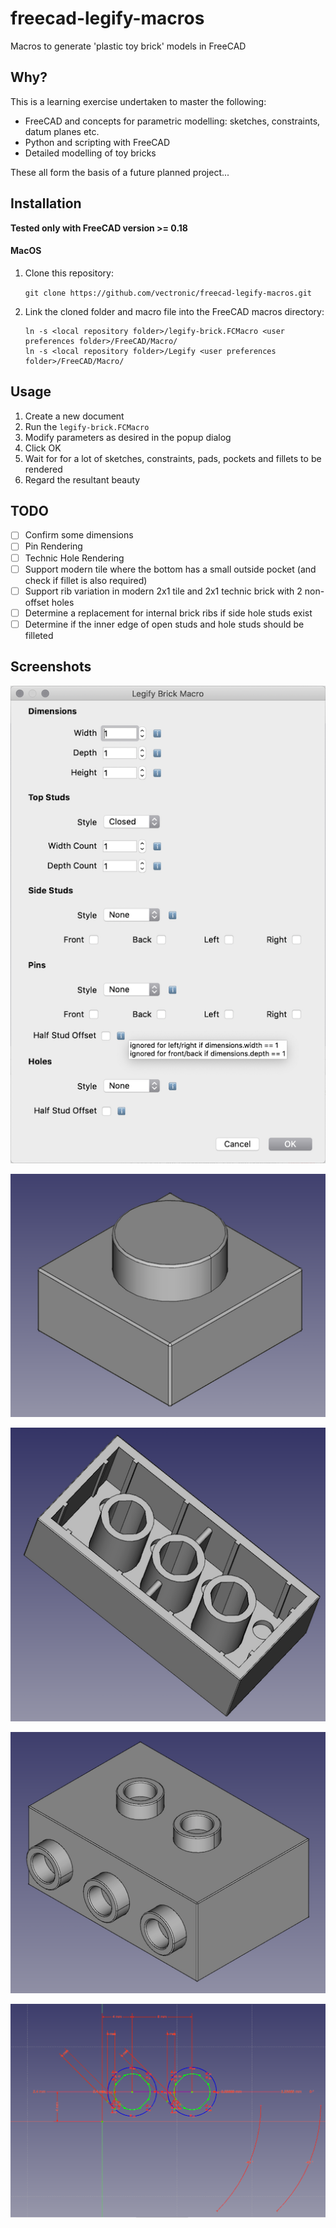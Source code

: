 # freecad-legify-macros

Macros to generate 'plastic toy brick' models in FreeCAD

## Why?

This is a learning exercise undertaken to master the following:

* FreeCAD and concepts for parametric modelling: sketches, constraints, datum planes etc.
* Python and scripting with FreeCAD
* Detailed modelling of toy bricks
 
These all form the basis of a future planned project...
 
## Installation

**Tested only with FreeCAD version >= 0.18**

#### MacOS

1. Clone this repository: 

    `git clone https://github.com/vectronic/freecad-legify-macros.git`
    
1. Link the cloned folder and macro file into the FreeCAD macros directory:

    ```
    ln -s <local repository folder>/legify-brick.FCMacro <user preferences folder>/FreeCAD/Macro/
    ln -s <local repository folder>/Legify <user preferences folder>/FreeCAD/Macro/
    ```

## Usage

1. Create a new document
1. Run the `legify-brick.FCMacro`
1. Modify parameters as desired in the popup dialog 
1. Click OK
1. Wait for for a lot of sketches, constraints, pads, pockets and fillets to be rendered
1. Regard the resultant beauty 

## TODO

- [ ] Confirm some dimensions
- [ ] Pin Rendering
- [ ] Technic Hole Rendering
- [ ] Support modern tile where the bottom has a small outside pocket (and check if fillet is also required)
- [ ] Support rib variation in modern 2x1 tile and 2x1 technic brick with 2 non-offset holes
- [ ] Determine a replacement for internal brick ribs if side hole studs exist
- [ ] Determine if the inner edge of open studs and hole studs should be filleted

## Screenshots
![Parameters](images/parameters.png "Parameters")

![Simple](images/simple.png "Simple")

![Classic](images/classic.png "Classic")

![Odd](images/odd.png "Odd")

![Sketch](images/sketch.png "Sketch")
